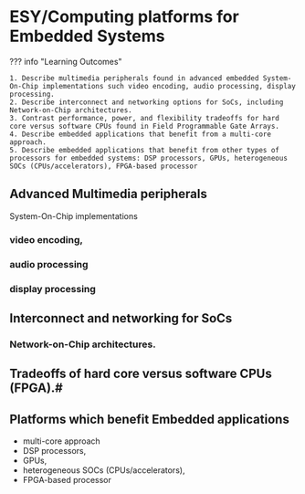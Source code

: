 # ESY/Computing platforms for Embedded Systems

??? info "Learning Outcomes"

    1. Describe multimedia peripherals found in advanced embedded System-On-Chip implementations such video encoding, audio processing, display processing.
    2. Describe interconnect and networking options for SoCs, including Network-on-Chip architectures.
    3. Contrast performance, power, and flexibility tradeoffs for hard core versus software CPUs found in Field Programmable Gate Arrays.
    4. Describe embedded applications that benefit from a multi-core approach.
    5. Describe embedded applications that benefit from other types of processors for embedded systems: DSP processors, GPUs, heterogeneous SOCs (CPUs/accelerators), FPGA-based processor

## Advanced Multimedia peripherals

System-On-Chip implementations 

### video encoding,

### audio processing

### display processing

## Interconnect and networking for SoCs

### Network-on-Chip architectures.

## Tradeoffs of hard core versus software CPUs (FPGA).#

## Platforms which benefit Embedded applications

- multi-core approach
- DSP processors, 
- GPUs, 
- heterogeneous SOCs (CPUs/accelerators), 
- FPGA-based processor